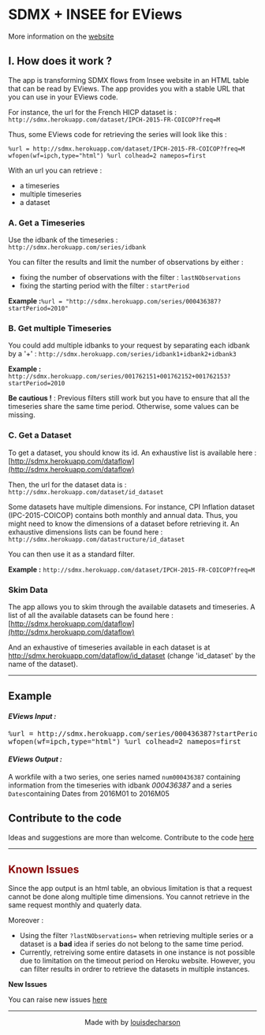 # SDMX + INSEE for EViews

More information on the [website](http://sdmx.herokuapp.com) 

<a name="howitworks"></a>
 
## I. How does it work ?
 
The app is transforming SDMX flows from Insee website in an HTML table that can be read by EViews. The app provides you with a stable URL that you can use in your EViews code.
 
For instance, the url for the French HICP dataset is : `http://sdmx.herokuapp.com/dataset/IPCH-2015-FR-COICOP?freq=M`
 
Thus, some EViews code for retrieving the series will look like this :
 
`%url = http://sdmx.herokuapp.com/dataset/IPCH-2015-FR-COICOP?freq=M`
`wfopen(wf=ipch,type="html") %url colhead=2 namepos=first`
 

With an url you can retrieve :
 
*   a timeseries
*   multiple timeseries
*   a dataset
 
 
### A. Get a Timeseries
 
Use the idbank of the timeseries : `http://sdmx.herokuapp.com/series/idbank`
 
You can filter the results and limit the number of observations by either :
 
*   fixing the number of observations with the filter : `lastNObservations`
*   fixing the starting period with the filter : `startPeriod`
 
**Example :**`%url = "http://sdmx.herokuapp.com/series/000436387?startPeriod=2010"`
 
 
### B. Get multiple Timeseries
 
You could add multiple idbanks to your request by separating each idbank by a '+' : `http://sdmx.herokuapp.com/series/idbank1+idbank2+idbank3`
 
**Example :** `http://sdmx.herokuapp.com/series/001762151+001762152+001762153?startPeriod=2010`
 
**Be cautious !** :  Previous filters still work but you have to ensure that all the timeseries share the same time period. Otherwise, some values can be missing.
 
 
### C. Get a Dataset
 
To get a dataset, you should know its id. An exhaustive list is available here : [http://sdmx.herokuapp.com/dataflow](http://sdmx.herokuapp.com/dataflow)
 
Then, the url for the dataset data is : `http://sdmx.herokuapp.com/dataset/id_dataset`
 
Some datasets have multiple dimensions. For instance, CPI Inflation dataset (IPC-2015-COICOP) contains both monthly and annual data. Thus, you might need to know the dimensions of a dataset before retrieving it.
An exhaustive dimensions lists can be found here : `http://sdmx.herokuapp.com/datastructure/id_dataset`
 
You can then use it as a standard filter.
 
**Example :** `http://sdmx.herokuapp.com/dataset/IPCH-2015-FR-COICOP?freq=M`
 
 
### Skim Data
 
The app allows you to skim through the available datasets and timeseries. A list of all the available datasets can be found here : [http://sdmx.herokuapp.com/dataflow](http://sdmx.herokuapp.com/dataflow)
 
And an exhaustive of timeseries available in each dataset is at http://sdmx.herokuapp.com/dataflow/id_dataset (change 'id_dataset' by the name of the dataset).
 
* * *
 
## Example
 
#### _EViews Input :_
 
<pre>%url = http://sdmx.herokuapp.com/series/000436387?startPeriod=2016
wfopen(wf=ipch,type="html") %url colhead=2 namepos=first
</pre>
 
#### _EViews Output :_
 
A workfile with a two series, one series named `num000436387` containing information from the timeseries with idbank _000436387_ and a series `Dates`containing Dates from 2016M01 to 2016M05
 
<a name="codesource"></a>
 
## Contribute to the code
 
Ideas and suggestions are more than welcome. Contribute to the code [here](https://github.com/louisdecharson/eviewsSDMX)
 
* * *
 
<a class="issues"></a><font color="darkRed">
 
## Known Issues
 
</font>
 
Since the app output is an html table, an obvious limitation is that a request cannot be done along multiple time dimensions. You cannot retrieve in the same request monthly and quaterly data.
 
Moreover :
 
*   Using the filter `?lastNObservations=` when retrieving multiple series or a dataset is a **bad** idea if series do not belong to the same time period.
*   Currently, retreiving some entire datasets in one instance is not possible due to limitation on the timeout period on Heroku website. However, you can filter results in ordrer to retrieve the datasets in multiple instances.
 
**New Issues**
 
You can raise new issues [here](https://github.com/louisdecharson/eviewsSDMX/issues/new)
 
 
* * *
 
 
<center>
 
Made with by [louisdecharson](https://github.com/louisdecharson/)
 
</center>
 
